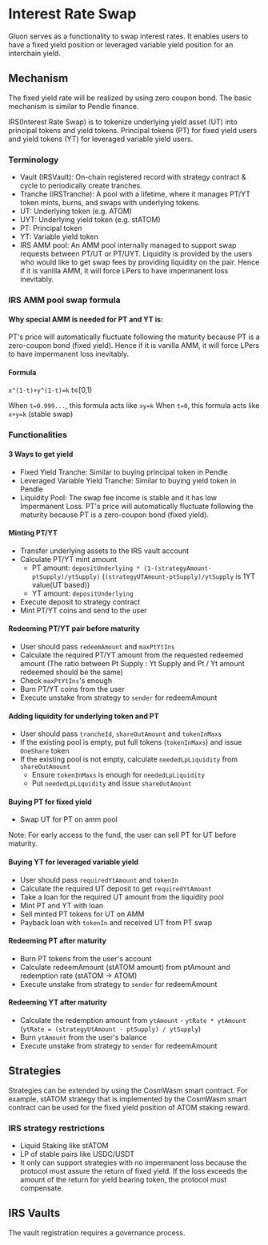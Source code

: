 # Interest Rate Swap

Gluon serves as a functionality to swap interest rates. It enables users to have a fixed yield position or leveraged variable yield position for an interchain yield.

## Mechanism

The fixed yield rate will be realized by using zero coupon bond. The basic mechanism is similar to Pendle finance.

IRS(Interest Rate Swap) is to tokenize underlying yield asset (UT) into principal tokens and yield tokens. Principal tokens (PT) for fixed yield users and yield tokens (YT) for leveraged variable yield users.

### Terminology

- Vault (IRSVault): On-chain registered record with strategy contract & cycle to periodically create tranches.
- Tranche (IRSTranche): A pool with a lifetime, where it manages PT/YT token mints, burns, and swaps with underlying tokens.
- UT: Underlying token (e.g. ATOM)
- UYT: Underlying yield token (e.g. stATOM)
- PT: Principal token
- YT: Variable yield token
- IRS AMM pool: An AMM pool internally managed to support swap requests between PT/UT or PT/UYT. Liquidity is provided by the users who would like to get swap fees by providing liquidity on the pair. Hence if it is vanilla AMM, it will force LPers to have impermanent loss inevitably.

### IRS AMM pool swap formula

#### Why special AMM is needed for PT and YT is:

PT's price will automatically fluctuate following the maturity because PT is a zero-coupon bond (fixed yield). Hence if it is vanilla AMM, it will force LPers to have impermanent loss inevitably.

#### Formula

`x^(1-t)+y^(1-t)=k` t∊\[0,1)

When `t=0.999...`, this formula acts like `xy=k` When `t=0`, this formula acts like `x+y=k` (stable swap)

### Functionalities

#### 3 Ways to get yield

- Fixed Yield Tranche: Similar to buying principal token in Pendle
- Leveraged Variable Yield Tranche: Similar to buying yield token in Pendle
- Liquidity Pool: The swap fee income is stable and it has low Impermanent Loss. PT's price will automatically fluctuate following the maturity because PT is a zero-coupon bond (fixed yield).

#### Minting PT/YT

- Transfer underlying assets to the IRS vault account
- Calculate PT/YT mint amount
  - PT amount: `depositUnderlying * (1-(strategyAmount-ptSupply)/ytSupply)` (`(strategyUTAmount-ptSupply)/ytSupply` is 1YT value(UT based))
  - YT amount: `depositUnderlying`
- Execute deposit to strategy contract
- Mint PT/YT coins and send to the user

#### Redeeming PT/YT pair before maturity

- User should pass `redeemAmount` and `maxPtYtIns`
- Calculate the required PT/YT amount from the requested redeemed amount (The ratio between Pt Supply : Yt Supply and Pt / Yt amount redeemed should be the same)
- Check `maxPtYtIns`'s enough
- Burn PT/YT coins from the user
- Execute unstake from strategy to `sender` for redeemAmount

#### Adding liquidity for underlying token and PT

- User should pass `trancheId`, `shareOutAmount` and `tokenInMaxs`
- If the existing pool is empty, put full tokens (`tokenInMaxs`) and issue `OneShare` token
- If the existing pool is not empty, calculate `neededLpLiquidity` from `shareOutAmount`
  - Ensure `tokenInMaxs` is enough for `neededLpLiquidity`
  - Put `neededLpLiquidity` and issue `shareOutAmount`

#### Buying PT for fixed yield

- Swap UT for PT on amm pool

Note: For early access to the fund, the user can sell PT for UT before maturity.

#### Buying YT for leveraged variable yield

- User should pass `requiredYtAmount` and `tokenIn`
- Calculate the required UT deposit to get `requiredYtAmount`
- Take a loan for the required UT amount from the liquidity pool
- Mint PT and YT with loan
- Sell minted PT tokens for UT on AMM
- Payback loan with `tokenIn` and received UT from PT swap

#### Redeeming PT after maturity

- Burn PT tokens from the user's account
- Calculate redeemAmount (stATOM amount) from ptAmount and redemption rate (stATOM -> ATOM)
- Execute unstake from strategy to `sender` for redeemAmount

#### Redeeming YT after maturity

- Calculate the redemption amount from `ytAmount` - `ytRate * ytAmount` (`ytRate = (strategyUtAmount - ptSupply) / ytSupply`)
- Burn `ytAmount` from the user's balance
- Execute unstake from strategy to `sender` for redeemAmount

## Strategies

Strategies can be extended by using the CosmWasm smart contract. For example, stATOM strategy that is implemented by the CosmWasm smart contract can be used for the fixed yield position of ATOM staking reward.

### IRS strategy restrictions

- Liquid Staking like stATOM
- LP of stable pairs like USDC/USDT
- It only can support strategies with no impermanent loss because the protocol must assure the return of fixed yield. If the loss exceeds the amount of the return for yield bearing token, the protocol must compensate.

## IRS Vaults

The vault registration requires a governance process.
